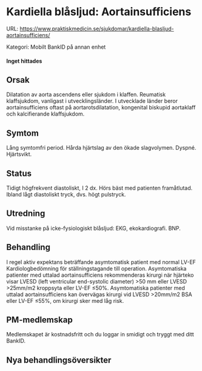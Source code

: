 # Kardiella blåsljud: Aortainsufficiens

URL: https://www.praktiskmedicin.se/sjukdomar/kardiella-blasljud-aortainsufficiens/



Kategori: Mobilt BankID på annan enhet

#### Inget hittades

## Orsak

Dilatation av aorta ascendens eller sjukdom i klaffen. Reumatisk klaffsjukdom, vanligast i utvecklingsländer. I utvecklade länder beror aortainsufficiens oftast på aortarotsdilatation, kongenital biskupid aortaklaff och kalcifierande klaffsjukdom.

## Symtom

Lång symtomfri period. Hårda hjärtslag av den ökade slagvolymen. Dyspné. Hjärtsvikt.

## Status

Tidigt högfrekvent diastoliskt, I 2 dx. Hörs bäst med patienten framåtlutad. Ibland lågt diastoliskt tryck, dvs. högt pulstryck.

## Utredning

Vid misstanke på icke-fysiologiskt blåsljud: EKG, ekokardiografi. BNP.

## Behandling

I regel aktiv expektans beträffande asymtomatisk patient med normal LV-EF
Kardiologbedömning för ställningstagande till operation.
Asymtomatiska patienter med uttalad aortainsufficiens rekommenderas kirurgi när hjärteko visar LVESD (left ventricular end-systolic diameter) >50 mm eller LVESD >25mm/m2 kroppsyta eller LV-EF ≤50%.
Asymtomatiska patienter med uttalad aortainsufficiens kan övervägas kirurgi vid LVESD >20mm/m2 BSA eller LV-EF ≤55%, om kirurgi sker med låg risk.

## PM-medlemskap

Medlemskapet är kostnadsfritt och du loggar in smidigt och tryggt med ditt BankID.

## Nya behandlingsöversikter

